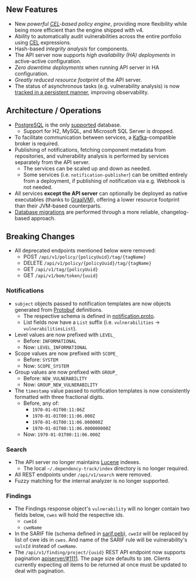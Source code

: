 ## New Features

<!-- TODO: Add more! -->

* New *powerful [CEL]-based policy engine*, providing more flexibility while being more efficient
than the engine shipped with v4. <!-- TODO: Link to policy docs when ready! -->
* Ability to automatically audit vulnerabilities across the entire portfolio using [CEL] expressions. <!-- TODO: Link to docs when ready! -->
* Hash-based *integrity analysis* for components. <!-- TODO: Link to integrity analysis docs when ready! -->
* The API server now supports *high availability (HA) deployments* in active-active configuration.
* *Zero downtime deployments* when running API server in HA configuration.
* *Greatly reduced resource footprint* of the API server.
* The status of asynchronous tasks (e.g. vulnerability analysis) is now
  [tracked in a persistent manner](../architecture/design/workflow-state-tracking.md),
  improving observability.

## Architecture / Operations

<!-- TODO: Add more! -->

* [PostgreSQL] is the only [supported](../operations/database.md) database.
    * Support for H2, MySQL, and Microsoft SQL Server is dropped.
* To facilitate communication between services, a [Kafka]-compatible broker is required.
* Publishing of notifications, fetching component metadata from repositories,
and vulnerability analysis is performed by services separately from the API server.
    * The services can be scaled up and down as needed.
    * Some services (i.e. `notification-publisher`) can be omitted entirely from a deployment,
      if publishing of notification via e.g. Webhook is not needed.
* All services **except the API server** can optionally be deployed as native executables
(thanks to [GraalVM]), offering a lower resource footprint than their JVM-based counterparts.
* [Database migrations] are performed through a more reliable, changelog-based approach.

## Breaking Changes

* All deprecated endpoints mentioned below were removed:
    * POST `/api/v1/policy/{policyUuid}/tag/{tagName}`
    * DELETE `/api/v1/policy/{policyUuid}/tag/{tagName}`
    * GET `/api/v1/tag/{policyUuid}`
    * GET `/api/v1/bom/token/{uuid}`

### Notifications

* `subject` objects passed to notification templates are now objects generated from [Protobuf] definitions.
    * The respective schema is defined in [notification.proto].
    * List fields now have a `List` suffix (i.e. `vulnerabilities` -> `vulnerabilitiesList`).
* Level values are now prefixed with `LEVEL_`
    * Before: `INFORMATIONAL`
    * Now: `LEVEL_INFORMATIONAL`
* Scope values are now prefixed with `SCOPE_`
    * Before: `SYSTEM`
    * Now: `SCOPE_SYSTEM`
* Group values are now prefixed with `GROUP_`
    * Before: `NEW_VULNERABILITY`
    * Now: `GROUP_NEW_VULNERABILITY`
* The `timestamp` value passed to notification templates is now consistently formatted with three fractional digits.
    * Before, any of:
        * `1970-01-01T00:11:06Z`
        * `1970-01-01T00:11:06.000Z`
        * `1970-01-01T00:11:06.000000Z`
        * `1970-01-01T00:11:06.000000000Z`
    * Now: `1970-01-01T00:11:06.000Z`

### Search

* The API server no longer maintains [Lucene] indexes.
    * The local `~/.dependency-track/index` directory is no longer required.
* All REST endpoints under `/api/v1/search` were removed.
* Fuzzy matching for the internal analyzer is no longer supported.

[notification.proto]: https://github.com/DependencyTrack/hyades/blob/main/proto/src/main/proto/org/dependencytrack/notification/v1/notification.proto
[CEL]: https://cel.dev/
[Database migrations]: ../development/database-migrations.md
[GraalVM]: https://www.graalvm.org/
[Kafka]: https://kafka.apache.org/
[Lucene]: https://lucene.apache.org/
[PostgreSQL]: https://www.postgresql.org/
[Protobuf]: https://protobuf.dev/
[sarif.peb]: https://github.com/DependencyTrack/hyades-apiserver/blob/main/src/main/resources/templates/findings/sarif.peb

### Findings

* The Findings response object's `vulnerability` will no longer contain two fields below, `cwes` will hold the respective ids. 
    * `cweId`
    * `cweName`
* In the SARIF file (schema defined in [sarif.peb]), `cweId` will be replaced by list of cwe ids in `cwes`. And name of the SARIF rule will be vulnerability's `vulnId` instead of `cweName`.
* The `/api/v1/finding/project/{uuid}` REST API endpoint now supports pagination
  [apiserver/#1111](https://github.com/DependencyTrack/hyades-apiserver/pull/1111). The page size defaults to `100`.
    Clients currently expecting *all* items to be returned at once must be updated to deal with pagination.